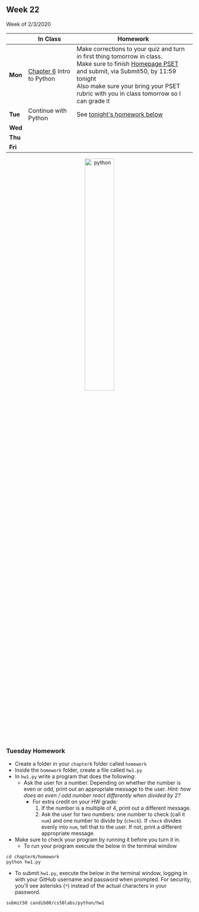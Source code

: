 <meta http-equiv="refresh" content="300"/>

## Week 22  
Week of 2/3/2020 

  |       |In Class               |Homework   |
  |-------|---------              |---------  |
  |**Mon**|[Chapter 6](/ap/curriculum/6/) Intro to Python |Make corrections to your quiz and turn in first thing tomorrow in class.<br>Make sure to finish [Homepage PSET](https://docs.cs50.net/2019/ap/problems/homepage/homepage.html) and submit, via Submit50, by 11:59 tonight<br>Also make sure your bring your PSET rubric with you in class tomorrow so I can grade it |
  |**Tue**|Continue with Python |See [tonight's homework below](/ap/weeks/week22/#tuesday-homework) |
  |**Wed**| | |
  |**Thu**| | |
  |**Fri**| | |

<div style="text-align:center">
<img src="https://cdn.lynda.com/course/661773/661773-637122005058334771-16x9.jpg" alt="python" width="40%">
</div>

### Tuesday Homework
* Create a folder in your `chapter6` folder called `homework`
* Inside the `homework` folder, create a file called `hw1.py`
* In `hw1.py` write a program that does the following:
  * Ask the user for a number. Depending on whether the number is even or odd, print out an appropriate message to the user. *Hint: how does an even / odd number react differently when divided by 2?*
    * For extra credit on your HW grade:
      1. If the number is a multiple of 4, print out a different message.
      2. Ask the user for two numbers: one number to check (call it `num`) and one number to divide by (`check`). If `check` divides evenly into `num`, tell that to the user. If not, print a different appropriate message.
* Make sure to check your program by running it before you turn it in.
  * To run your program execute the below in the terminal window
```
cd chapter6/homework
python hw1.py
```
* To submit `hw1.py`, execute the below in the terminal window, logging in with your GitHub username and password when prompted. For security, you'll see asterisks (`*`) instead of the actual characters in your password.
```
submit50 candib80/cs50labs/python/hw1
```
